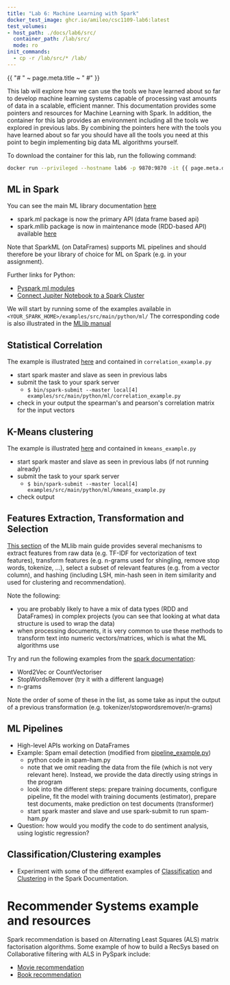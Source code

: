 ```yaml
---
title: "Lab 6: Machine Learning with Spark"
docker_test_image: ghcr.io/amileo/csc1109-lab6:latest
test_volumes:
- host_path: ./docs/lab6/src/
  container_path: /lab/src/
  mode: ro
init_commands:
  - cp -r /lab/src/* /lab/
---
```


{{ "# " ~ page.meta.title ~ " #" }}

This lab will explore how we can use the tools we have learned about so far to develop machine
learning systems capable of processing vast amounts of data in a scalable, efficient manner. This
documentation provides some pointers and resources for Machine Learning with Spark. In addition,
the container for this lab provides an environment including all the tools we explored in previous
labs. By combining the pointers here with the tools you have learned about so far you should have
all the tools you need at this point to begin implementing big data ML algorithms yourself.

To download the container for this lab, run the following command:

```sh
docker run --privileged --hostname lab6 -p 9870:9870 -it {{ page.meta.docker_test_image }}
```

## ML in Spark ##

You can see the main ML library documentation [here](https://spark.apache.org/docs/latest/ml-guide.html)

* spark.ml package is now the primary API (data frame based api)
* spark.mllib package is now in maintenance mode (RDD-based API) available [here](https://spark.apache.org/docs/latest/mllib-guide.html)

<!--Note that we will look into MLlib for the examples below and this is recommended also for backward compatibility with RDDs, but -->
Note that SparkML (on DataFrames) supports ML pipelines and should therefore be your library of choice for ML on Spark (e.g. in your assignment).

<!--Further links for Java:
* Machine Learning with [MLib in Java](https://www.tutorialkart.com/apache-spark/apache-spark-mllib-scalable-machine-learning-library/)-->

Further links for Python:
<!--* [Pyspark mllib modules](https://spark.apache.org/docs/2.3.0/api/python/pyspark.mllib.html)-->
* [Pyspark ml modules](https://spark.apache.org/docs/latest/api/python/reference/pyspark.ml.html)
* [Connect Jupiter Notebook to a Spark Cluster](https://www.bmc.com/blogs/jupyter-notebooks-apache-spark/)


We will start by running some of the examples available in `<YOUR_SPARK_HOME>/examples/src/main/python/ml/`
The corresponding code is also illustrated in the [MLlib manual](https://spark.apache.org/docs/latest/ml-guide.html)

## Statistical Correlation
The example is illustrated [here](https://spark.apache.org/docs/latest/ml-statistics.html#correlation) and contained in `correlation_example.py`
* start spark master and slave as seen in previous labs
* submit the task to your spark server
  - `$ bin/spark-submit --master local[4] examples/src/main/python/ml/correlation_example.py`
* check in your output the spearman's and pearson's correlation matrix for the input vectors

## K-Means clustering
The example is illustrated [here](https://spark.apache.org/docs/latest/ml-clustering.html#k-means) and contained in `kmeans_example.py`
* start spark master and slave as seen in previous labs (if not running already)
* submit the task to your spark server
  - `$ bin/spark-submit --master local[4] examples/src/main/python/ml/kmeans_example.py`
* check output

## Features Extraction, Transformation and Selection
[This section](https://spark.apache.org/docs/latest/ml-features.html) of the MLlib main guide provides several mechanisms to extract features from raw data (e.g. TF-IDF for vectorization of text features), transform features (e.g. n-grams used for shingling, remove stop words, tokenize, ...), select a subset of relevant features (e.g. from a vector column), and hashing (including LSH, min-hash seen in item similarity and used for clustering and recommendation).

Note the following:
  <!--* some of the functionalities work on RDDs only, some on DataFrames only-->
  * you are probably likely to have a mix of data types (RDD and DataFrames) in complex projects (you can see that looking at what data structure is used to wrap the data)
  * when processing documents, it is very common to use these methods to transform text into numeric vectors/matrices, which is what the ML algorithms use

Try and run the following examples from the [spark documentation](https://spark.apache.org/docs/latest/ml-features.html):
  * Word2Vec or CountVectoriser
  * StopWordsRemover (try it with a different language)
  * n-grams

Note the order of some of these in the list, as some take as input the output of a previous transformation (e.g. tokenizer/stopwordsremover/n-grams)

## ML Pipelines
  * High-level APIs working on DataFrames
  * Example: Spam email detection (modified from [pipeline_example.py](https://spark.apache.org/docs/latest/ml-pipeline.html#example-pipeline))
    - python code in spam-ham.py
    - note that we omit reading the data from the file (which is not very relevant here). Instead, we provide the data directly using strings in the program
    - look into the different steps: prepare training documents, configure pipeline, fit the model with training documents (estimator), prepare test documents, make prediction on test documents (transformer)
    - start spark master and slave and use spark-submit to run spam-ham.py
  * Question: how would you modify the code to do sentiment analysis, using logistic regression?

##  Classification/Clustering examples
 * Experiment with some of the different examples of [Classification](https://spark.apache.org/docs/latest/ml-classification-regression.html) and [Clustering](https://spark.apache.org/docs/latest/ml-clustering.html) in the Spark Documentation.

# Recommender Systems example and resources
Spark recommendation is based on Alternating Least Squares (ALS) matrix factorisation algorithms. Some example of how to build a RecSys based on Collaborative filtering with ALS in PySpark include:
  * [Movie recommendation](https://spark.apache.org/docs/latest/ml-collaborative-filtering.html)
  * [Book recommendation](https://towardsdatascience.com/building-a-recommendation-engine-to-recommend-books-in-spark-f09334d47d67)
  
<!--* [Example Collaborative Filtering](https://www.tutorialspoint.com/pyspark/pyspark_mllib.htm)
Recommendation with Mlib in Python:
Python/Scala: http://ampcamp.berkeley.edu/5/exercises/movie-recommendation-with-mllib.html
https://medium.com/analytics-vidhya/crafting-recommendation-engine-in-pyspark-a7ca242ad40a
PySpark and MLIB tutorial: https://www.tutorialspoint.com/pyspark/pyspark_mllib.htm
Databrics: https://databricks-prod-cloudfront.cloud.databricks.com/public/4027ec902e239c93eaaa8714f173bcfc/3741049972324885/1723574684687027/4413065072037724/latest.html
CollabFiltering with ALS https://towardsdatascience.com/build-recommendation-system-with-pyspark-using-alternating-least-squares-als-matrix-factorisation-ebe1ad2e7679
BookRecommendation: https://towardsdatascience.com/building-a-recommendation-engine-to-recommend-books-in-spark-f09334d47d67 -->
